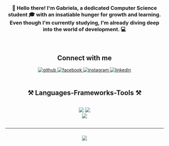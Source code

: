 ### <div align="center">👋 Hello there! I'm Gabriela, a dedicated Computer Science student 🎓 with an insatiable hunger for growth and learning. Even though I'm currently studying, I'm already diving deep into the world of development. 💻</div>  
  
<br/>  


<h2 align="center">Connect with me</h2>
<div align="center">
<a href="https://github.com/gabrielachirila" target="_blank">
<img src=https://img.shields.io/badge/github-%2324292e.svg?&style=for-the-badge&logo=github&logoColor=white alt=github style="margin-bottom: 5px;" />
</a>
<a href="https://www.facebook.com/gaby.chirila.12" target="_blank">
<img src=https://img.shields.io/badge/facebook-%232E87FB.svg?&style=for-the-badge&logo=facebook&logoColor=white alt=facebook style="margin-bottom: 5px;" />
</a>
<a href="https://instagram.com/gabrielaa.chirila" target="_blank">
<img src=https://img.shields.io/badge/instagram-%23000000.svg?&style=for-the-badge&logo=instagram&logoColor=white alt=instagram style="margin-bottom: 5px;" />
</a>
<a href="https://linkedin.com/in/gabrielachirila" target="_blank">
<img src=https://img.shields.io/badge/linkedin-%231E77B5.svg?&style=for-the-badge&logo=linkedin&logoColor=white alt=linkedin style="margin-bottom: 5px;" />
</a>  
</div>  
  

<br/>  


<h2 align="center">⚒️ Languages-Frameworks-Tools ⚒️</h2>
<br/>
<div align="center">
    <img src="https://skillicons.dev/icons?i=vscode,github,react,typescript,npm,html,css,figma,tailwind,vite,bootstrap" />
    <img src="https://skillicons.dev/icons?i=python,javascript,c,cpp,java,php,dotnet,cs,dart" /><br>
    <img src="https://skillicons.dev/icons?i=mysql,postgres,sqlite,latex,postman,pycharm,idea" /><br>
</div>

<br/>
<hr/>

###

<div align="center">
  <img src="https://profile-counter.glitch.me/gabrielachirila/count.svg?"  />
</div>

###
